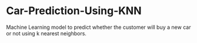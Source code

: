 # Car-Prediction-Using-KNN
Machine Learning model to predict whether the customer will buy a new car or not using k nearest neighbors.
